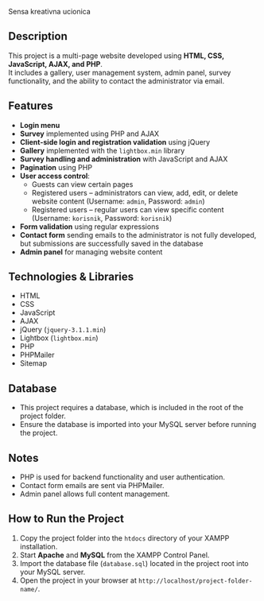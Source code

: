 Sensa kreativna ucionica

## Description
This project is a multi-page website developed using **HTML, CSS, JavaScript, AJAX, and PHP**.  
It includes a gallery, user management system, admin panel, survey functionality, and the ability to contact the administrator via email.

## Features
- **Login menu**  
- **Survey** implemented using PHP and AJAX  
- **Client-side login and registration validation** using jQuery  
- **Gallery** implemented with the `lightbox.min` library  
- **Survey handling and administration** with JavaScript and AJAX  
- **Pagination** using PHP  
- **User access control**:
  - Guests can view certain pages  
  - Registered users – administrators can view, add, edit, or delete website content (Username: `admin`, Password: `admin`)  
  - Registered users – regular users can view specific content (Username: `korisnik`, Password: `korisnik`)  
- **Form validation** using regular expressions  
- **Contact form** sending emails to the administrator is not fully developed, but submissions are successfully saved in the database   
- **Admin panel** for managing website content

## Technologies & Libraries
- HTML  
- CSS  
- JavaScript  
- AJAX  
- jQuery (`jquery-3.1.1.min`)  
- Lightbox (`lightbox.min`)  
- PHP  
- PHPMailer  
- Sitemap  

## Database
- This project requires a database, which is included in the root of the project folder.  
- Ensure the database is imported into your MySQL server before running the project.

## Notes
- PHP is used for backend functionality and user authentication.  
- Contact form emails are sent via PHPMailer.  
- Admin panel allows full content management.  

## How to Run the Project
1. Copy the project folder into the `htdocs` directory of your XAMPP installation.  
2. Start **Apache** and **MySQL** from the XAMPP Control Panel.  
3. Import the database file (`database.sql`) located in the project root into your MySQL server.  
4. Open the project in your browser at `http://localhost/project-folder-name/`.
